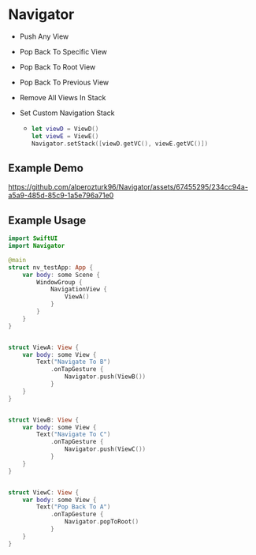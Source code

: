 # Navigator

- Push Any View
- Pop Back To Specific View
- Pop Back To Root View
- Pop Back To Previous View
- Remove All Views In Stack
- Set Custom Navigation Stack

  -   ```swift
      let viewD = ViewD()
      let viewE = ViewE()
      Navigator.setStack([viewD.getVC(), viewE.getVC()])

## Example Demo
https://github.com/alperozturk96/Navigator/assets/67455295/234cc94a-a5a9-485d-85c9-1a5e796a71e0



## Example Usage

```swift
import SwiftUI
import Navigator

@main
struct nv_testApp: App {
    var body: some Scene {
        WindowGroup {
            NavigationView {
                ViewA()
            }
        }
    }
}


struct ViewA: View {
    var body: some View {
        Text("Navigate To B")
            .onTapGesture {
                Navigator.push(ViewB())
            }
    }
}


struct ViewB: View {
    var body: some View {
        Text("Navigate To C")
            .onTapGesture {
                Navigator.push(ViewC())
            }
    }
}


struct ViewC: View {
    var body: some View {
        Text("Pop Back To A")
            .onTapGesture {
                Navigator.popToRoot()
            }
    }
}
```
